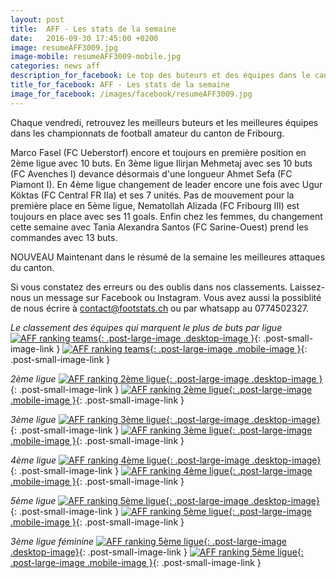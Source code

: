 ```yaml
---
layout: post
title:  AFF - Les stats de la semaine
date:   2016-09-30 17:45:00 +0200
image: resumeAFF3009.jpg
image-mobile: resumeAFF3009-mobile.jpg
categories: news aff
description_for_facebook: Le top des buteurs et des équipes dans le canton de Fribourg
title_for_facebook: AFF - Les stats de la semaine
image_for_facebook: /images/facebook/resumeAFF3009.jpg
---
```

Chaque vendredi, retrouvez les meilleurs buteurs et les meilleures équipes dans les championnats de football amateur du canton de Fribourg.

Marco Fasel (FC Ueberstorf) encore et toujours en première position en 2ème ligue avec 10 buts. En 3ème ligue Ilirjan Mehmetaj avec ses 10 buts (FC Avenches I) devance désormais d'une longueur Ahmet Sefa (FC Piamont I). En 4ème ligue changement de leader encore une fois avec Ugur Köktas (FC Central FR IIa) et ses 7 unités. Pas de mouvement pour la première place en 5ème ligue, Nematollah Alizada (FC Fribourg III) est toujours en place avec ses 11 goals. Enfin chez les femmes, du changement cette semaine avec Tania Alexandra Santos (FC Sarine-Ouest) prend les commandes avec 13 buts.

NOUVEAU Maintenant dans le résumé de la semaine les meilleures attaques du canton.

Si vous constatez des erreurs ou des oublis dans nos classements. Laissez-nous un message sur Facebook ou Instagram. Vous avez aussi la possiblité de nous écrire à contact@footstats.ch ou par whatsapp au 0774502327.

_Le classement des équipes qui marquent le plus de buts par ligue_
[![AFF ranking teams]({{site.url}}/images/posts/rankings/resumeAFFA3009.jpg){: .post-large-image .desktop-image }]({{site.url}}/images/posts/rankings/resumeAFFA3009.jpg){: .post-small-image-link }
[![AFF ranking teams]({{site.url}}/images/posts/rankings/resumeAFFA3009-mobile.jpg){: .post-large-image .mobile-image }]({{site.url}}/images/posts/rankings/resumeAFFA3009-mobile.jpg){: .post-small-image-link }

_2ème ligue_
[![AFF ranking 2ème ligue]({{site.url}}/images/posts/rankings/resumeAFF23009.jpg){: .post-large-image .desktop-image }]({{site.url}}/images/posts/rankings/resumeAFF23009.jpg){: .post-small-image-link }
[![AFF ranking 2ème ligue]({{site.url}}/images/posts/rankings/resumeAFF23009-mobile.jpg){: .post-large-image .mobile-image }]({{site.url}}/images/posts/rankings/resumeAFF23009-mobile.jpg){: .post-small-image-link }

_3ème ligue_
[![AFF ranking 3ème ligue]({{site.url}}/images/posts/rankings/resumeAFF33009.jpg){: .post-large-image .desktop-image}]({{site.url}}/images/posts/rankings/resumeAFF33009.jpg){: .post-small-image-link }
[![AFF ranking 3ème ligue]({{site.url}}/images/posts/rankings/resumeAFF33009-mobile.jpg){: .post-large-image .mobile-image }]({{site.url}}/images/posts/rankings/resumeAFF33009-mobile.jpg){: .post-small-image-link }

_4ème ligue_
[![AFF ranking 4ème ligue]({{site.url}}/images/posts/rankings/resumeAFF43009.jpg){: .post-large-image .desktop-image}]({{site.url}}/images/posts/rankings/resumeAFF43009.jpg){: .post-small-image-link }
[![AFF ranking 4ème ligue]({{site.url}}/images/posts/rankings/resumeAFF43009-mobile.jpg){: .post-large-image .mobile-image }]({{site.url}}/images/posts/rankings/resumeAFF43009-mobile.jpg){: .post-small-image-link }

_5ème ligue_
[![AFF ranking 5ème ligue]({{site.url}}/images/posts/rankings/resumeAFF53009.jpg){: .post-large-image .desktop-image}]({{site.url}}/images/posts/rankings/resumeAFF53009.jpg){: .post-small-image-link }
[![AFF ranking 5ème ligue]({{site.url}}/images/posts/rankings/resumeAFF53009-mobile.jpg){: .post-large-image .mobile-image }]({{site.url}}/images/posts/rankings/resumeAFF53009-mobile.jpg){: .post-small-image-link }

_3ème ligue féminine_
[![AFF ranking 5ème ligue]({{site.url}}/images/posts/rankings/resumeAFF303009.jpg){: .post-large-image .desktop-image}]({{site.url}}/images/posts/rankings/resumeAFF303009.jpg){: .post-small-image-link }
[![AFF ranking 5ème ligue]({{site.url}}/images/posts/rankings/resumeAFF303009-mobile.jpg){: .post-large-image .mobile-image }]({{site.url}}/images/posts/rankings/resumeAFF303009-mobile.jpg){: .post-small-image-link }